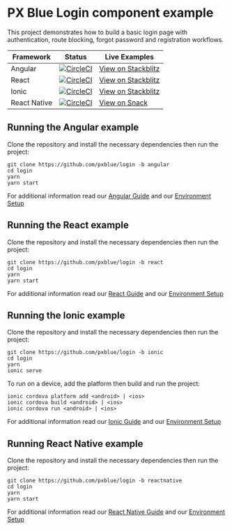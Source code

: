 # PX Blue Login component example
This project demonstrates how to build a basic login page with authentication, route blocking, forgot password and registration workflows.

| Framework           | Status       | Live Examples  |
| ---------------- |--------------|------------------|
| Angular | [![CircleCI](https://circleci.com/gh/pxblue/login/tree/angular.svg?style=shield)](https://circleci.com/gh/pxblue/login/tree/angular) | [View on Stackblitz](https://stackblitz.com/edit/pxblue-login-angular)
| React | [![CircleCI](https://circleci.com/gh/pxblue/login/tree/react.svg?style=shield)](https://circleci.com/gh/pxblue/login/tree/react) | [View on Stackblitz](https://stackblitz.com/edit/pxblue-login-react)
| Ionic | [![CircleCI](https://circleci.com/gh/pxblue/login/tree/ionic.svg?style=shield)](https://circleci.com/gh/pxblue/login/tree/ionic) | [View on Stackblitz](https://stackblitz.com/@px-blue)
| React Native | [![CircleCI](https://circleci.com/gh/pxblue/login/tree/reactnative.svg?style=shield)](https://circleci.com/gh/pxblue/login/tree/reactnative) | [View on Snack](https://snack.expo.io/@px-blue/empty-states-reactnative)

## Running the Angular example
Clone the repository and install the necessary dependencies then run the project:
```
git clone https://github.com/pxblue/login -b angular
cd login
yarn
yarn start
```

For additional information read our [Angular Guide](https://pxblue.github.io/development/frameworks-web/angular) and our [Environment Setup](https://pxblue.github.io/development/environment)

## Running the React example
Clone the repository and install the necessary dependencies then run the project:
```
git clone https://github.com/pxblue/login -b react
cd login
yarn
yarn start
```

For additional information read our [React Guide](https://pxblue.github.io/development/frameworks-web/react) and our [Environment Setup](https://pxblue.github.io/development/environment)

## Running the Ionic example
Clone the repository and install the necessary dependencies then run the project:
```
git clone https://github.com/pxblue/login -b ionic
cd login
yarn
ionic serve
```
To run on a device, add the platform then build and run the project:
```
ionic cordova platform add <android> | <ios>
ionic cordova build <android> | <ios>
ionic cordova run <android> | <ios>
```
For additional information read our [Ionic Guide](https://pxblue.github.io/development/frameworks-mobile/ionic) and our [Environment Setup](https://pxblue.github.io/development/environment)

## Running React Native example
Clone the repository and install the necessary dependencies then run the project:

```
git clone https://github.com/pxblue/login -b reactnative
cd login
yarn
yarn start
```
For additional information read our [React Native Guide](https://pxblue.github.io/development/frameworks-mobile/react-native) and our [Environment Setup](https://pxblue.github.io/development/environment)